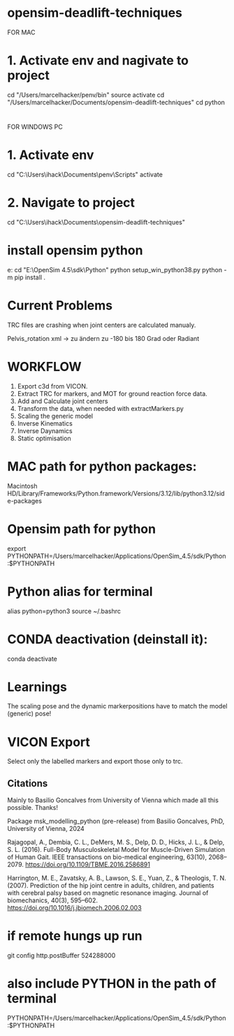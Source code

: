# opensim-deadlift-techniques

FOR MAC

# 1. Activate env and nagivate to project

cd "/Users/marcelhacker/penv/bin"
source activate
cd "/Users/marcelhacker/Documents/opensim-deadlift-techniques"
cd python

#

FOR WINDOWS PC

# 1. Activate env

cd "C:\Users\ihack\Documents\penv\Scripts"
activate

# 2. Navigate to project

cd "C:\Users\ihack\Documents\opensim-deadlift-techniques"

# install opensim python

e:
cd "E:\OpenSim 4.5\sdk\Python"
python setup_win_python38.py
python -m pip install .

# Current Problems

TRC files are crashing when joint centers are calculated manualy.

Pelvis_rotation xml -> zu ändern zu -180 bis 180 Grad oder Radiant

# WORKFLOW

1. Export c3d from VICON.
2. Extract TRC for markers, and MOT for ground reaction force data.
3. Add and Calculate joint centers
4. Transform the data, when needed with extractMarkers.py
5. Scaling the generic model
6. Inverse Kinematics
7. Inverse Daynamics
8. Static optimisation

# MAC path for python packages:

Macintosh HD/Library/Frameworks/Python.framework/Versions/3.12/lib/python3.12/side-packages

# Opensim path for python

export PYTHONPATH=/Users/marcelhacker/Applications/OpenSim_4.5/sdk/Python:$PYTHONPATH

# Python alias for terminal

alias python=python3
source ~/.bashrc

# CONDA deactivation (deinstall it):

conda deactivate

# Learnings

The scaling pose and the dynamic markerpositions have to match the model (generic) pose!

# VICON Export

Select only the labelled markers and export those only to trc.

## Citations

Mainly to Basilio Goncalves from University of Vienna which made all this possible. Thanks!

Package msk_modelling_python (pre-release) from Basilio Goncalves, PhD, University of Vienna, 2024

Rajagopal, A., Dembia, C. L., DeMers, M. S., Delp, D. D., Hicks, J. L., & Delp, S. L. (2016). Full-Body Musculoskeletal Model for Muscle-Driven Simulation of Human Gait. IEEE transactions on bio-medical engineering, 63(10), 2068–2079. https://doi.org/10.1109/TBME.2016.2586891

Harrington, M. E., Zavatsky, A. B., Lawson, S. E., Yuan, Z., & Theologis, T. N. (2007). Prediction of the hip joint centre in adults, children, and patients with cerebral palsy based on magnetic resonance imaging. Journal of biomechanics, 40(3), 595–602. https://doi.org/10.1016/j.jbiomech.2006.02.003

# if remote hungs up run

git config http.postBuffer 524288000

# also include PYTHON in the path of terminal

PYTHONPATH=/Users/marcelhacker/Applications/OpenSim_4.5/sdk/Python:$PYTHONPATH
